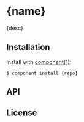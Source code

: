 # {name}

  {desc}

## Installation

  Install with [component(1)](http://component.io):

    $ component install {repo}

## API



## License

 